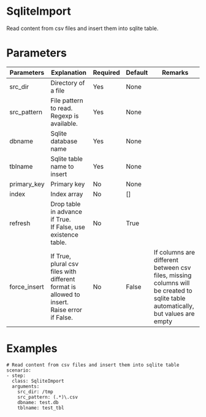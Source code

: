 # SqliteImport
Read content from csv files and insert them into sqlite table.

# Parameters
|Parameters|Explanation|Required|Default|Remarks|
|----------|-----------|--------|-------|-------|
|src_dir|Directory of a file |Yes|None||
|src_pattern|File pattern to read. Regexp is available.|Yes|None||
|dbname|Sqlite database name|Yes|None||
|tblname|Sqlite table name to insert|Yes|None||
|primary_key| Primary key                                                  |No|None||
|index|Index array|No|[]||
|refresh|Drop table in advance if True.<br />If False, use existence table.|No|True||
|force_insert|If True, plural csv files with different format is allowed to insert.<br />Raise error if False.|No|False|If columns are different between csv files, missing columns will be created to sqlite table automatically, but values are empty|

# Examples
```
# Read content from csv files and insert them into sqlite table
scenario:
- step:
  class: SqliteImport
  arguments:
    src_dir: /tmp
    src_pattern: (.*)\.csv
    dbname: test.db
    tblname: test_tbl
```
